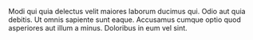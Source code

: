 Modi qui quia delectus velit maiores laborum ducimus qui. Odio aut quia debitis. Ut omnis sapiente sunt eaque. Accusamus cumque optio quod asperiores aut illum a minus. Doloribus in eum vel sint.